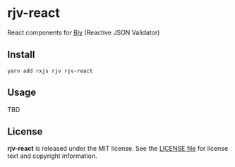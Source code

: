 # rjv-react

React components for [Rjv](https://github.com/gromver/rjv) (Reactive JSON Validator)

## Install
```
yarn add rxjs rjv rjv-react
```

## Usage

TBD

## License
**rjv-react** is released under the MIT license.
See the [LICENSE file] for license text and copyright information.

[LICENSE file]: https://github.com/gromver/rjv-react/blob/master/LICENSE
